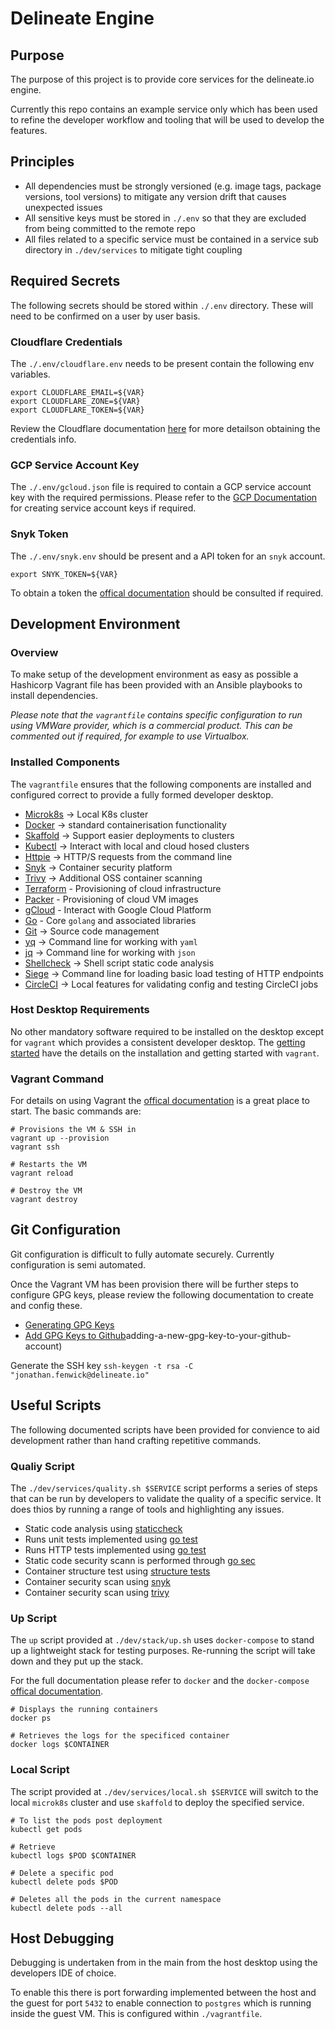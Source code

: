 # Delineate Engine

## Purpose

The purpose of this project is to provide core services for the delineate.io engine.

Currently this repo  contains an example service only which has been used to refine the developer workflow and tooling that will be used to develop the features.

## Principles

* All dependencies must be strongly versioned (e.g. image tags, package versions, tool versions) to mitigate any version drift that causes unexpected issues
* All sensitive keys must be stored in `./.env` so that they are excluded from being committed to the remote repo
* All files related to a specific service must be contained in a service sub directory in `./dev/services` to mitigate tight coupling

## Required Secrets

The following secrets should be stored within `./.env` directory.  These will need to be confirmed on a user by user basis.

### Cloudflare Credentials

The `./.env/cloudflare.env` needs to be present contain the following env variables.

```shell
export CLOUDFLARE_EMAIL=${VAR}
export CLOUDFLARE_ZONE=${VAR}
export CLOUDFLARE_TOKEN=${VAR}
```

Review the Cloudflare documentation [here](https://support.cloudflare.com/hc/en-us/articles/200167836-Managing-API-Tokens-and-Keys) for more detailson obtaining the credentials info.

### GCP Service Account Key

The `./.env/gcloud.json` file is required to contain a GCP service account key with the required permissions. Please refer to the [GCP Documentation](https://cloud.google.com/iam/docs/creating-managing-service-account-keys) for creating service account keys if required.

### Snyk Token

The `./.env/snyk.env` should be present and a API token for an `snyk` account.

```shell
export SNYK_TOKEN=${VAR}
```

To obtain a token the [offical documentation](https://support.snyk.io/hc/en-us/articles/360004037557-Authentication-for-API) should be consulted if required.

## Development Environment

### Overview

To make setup of the development environment as easy as possible a Hashicorp Vagrant file has been provided with an Ansible playbooks to install dependencies.

*Please note that the `vagrantfile` contains specific configuration to run using VMWare provider, which is a commercial product.  This can be commented out if required, for example to use Virtualbox.*

### Installed Components

The `vagrantfile` ensures that the following components are installed and configured correct to provide a fully formed developer desktop.

* [Microk8s](https://microk8s.io/) -> Local K8s cluster
* [Docker](https://www.docker.com/) -> standard containerisation functionality
* [Skaffold](https://skaffold.dev/) -> Support easier deployments to clusters
* [Kubectl](https://kubernetes.io/docs/reference/kubectl/overview/) -> Interact with local and cloud hosed clusters
* [Httpie](https://httpie.org/) -> HTTP/S requests from the command line
* [Snyk](https://snyk.io/) -> Container security platform
* [Trivy](https://github.com/aquasecurity/trivy) -> Additional OSS container scanning
* [Terraform](https://www.terraform.io/) - Provisioning of cloud infrastructure
* [Packer](https://www.packer.io/) - Provisioning of cloud VM images
* [gCloud](https://cloud.google.com/sdk) - Interact with Google Cloud Platform
* [Go](https://golang.org/) - Core `golang` and associated libraries
* [Git](https://git-scm.com/) -> Source code management
* [yq](https://github.com/mikefarah/yq) -> Command line for working with `yaml`
* [jq](https://stedolan.github.io/jq/) -> Command line for working with `json`
* [Shellcheck](https://github.com/koalaman/shellcheck) -> Shell script static code analysis
* [Siege](https://github.com/JoeDog/siege) -> Command line for loading basic load testing of HTTP endpoints
* [CircleCI](https://circleci.com/docs/2.0/local-cli/) -> Local features for validating config and testing CircleCI jobs

### Host Desktop Requirements

No other mandatory software required to be installed on the desktop except for `vagrant` which provides a consistent developer desktop.  The [getting started](https://www.vagrantup.com/intro) have the details on the installation and getting started with `vagrant`.

### Vagrant Command

For details on using Vagrant the [offical documentation](https://www.vagrantup.com) is a great place to start.  The basic commands are:

```shell
# Provisions the VM & SSH in
vagrant up --provision
vagrant ssh

# Restarts the VM
vagrant reload

# Destroy the VM
vagrant destroy
```

## Git Configuration

Git configuration is difficult to fully automate securely.  Currently configuration is semi automated.

Once the Vagrant VM has been provision there will be further steps to configure GPG keys, please review the following documentation to create and config these.

* [Generating GPG Keys](https://help.github.com/en/github/authenticating-to-github/generating-a-new-gpg-key)
* [Add GPG Keys to Github](https://help.github.com/en/github/authenticating-to-github/)adding-a-new-gpg-key-to-your-github-account)

Generate the SSH key
`ssh-keygen -t rsa -C "jonathan.fenwick@delineate.io"`

## Useful Scripts

The following documented scripts have been provided for convience to aid development rather than hand crafting repetitive commands.

### Qualiy Script

The `./dev/services/quality.sh $SERVICE` script performs a series of steps that can be run by developers to validate the quality of a specific service.  It does thios by running a range of tools and highlighting any issues.

* Static code analysis using [staticcheck](https://staticcheck.io/)
* Runs unit tests implemented using [go test](https://golang.org/pkg/cmd/go/internal/test/)
* Runs HTTP tests implemented using [go test](https://golang.org/pkg/cmd/go/internal/test/)
* Static code security scann is performed through [go sec](https://github.com/securego/gosec)
* Container structure test using [structure tests](https://github.com/GoogleContainerTools/container-structure-test)
* Container security scan using [snyk](https://snyk.io/)
* Container security scan using [trivy](https://github.com/aquasecurity/trivy)

### Up Script

The `up` script provided at `./dev/stack/up.sh` uses `docker-compose` to stand up a lightweight stack for testing purposes.  Re-running the script will take down and they put up the stack.

For the full documentation please refer to `docker` and the `docker-compose` [offical documentation](https://github.com/docker/compose).

```shell
# Displays the running containers
docker ps

# Retrieves the logs for the specificed container
docker logs $CONTAINER
```

### Local Script

The script provided at `./dev/services/local.sh $SERVICE` will switch to the local `microk8s` cluster and  use `skaffold` to deploy the specified service.

```shell
# To list the pods post deployment
kubectl get pods

# Retrieve
kubectl logs $POD $CONTAINER

# Delete a specific pod
kubectl delete pods $POD

# Deletes all the pods in the current namespace
kubectl delete pods --all
```

## Host Debugging

Debugging is undertaken from in the main from the host desktop using the developers IDE of choice.

To enable this there is port forwarding implemented between the host and the guest for port `5432` to enable connection to `postgres` which is running inside the guest VM.  This is configured within `./vagrantfile`.
